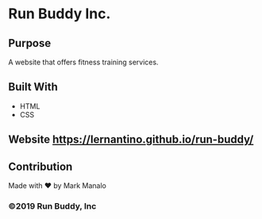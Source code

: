# Run Buddy Inc.
## Purpose
A website that offers fitness training services.
## Built With 
* HTML
* CSS
## Website https://lernantino.github.io/run-buddy/
## Contribution
Made with ❤ by Mark Manalo
### ©2019 Run Buddy, Inc
